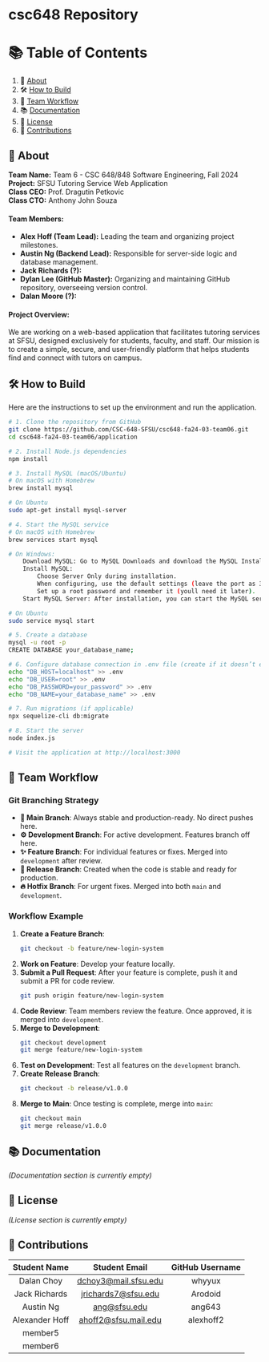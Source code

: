 # csc648 Repository

# 📚 Table of Contents
1. 📖 [About](#about)
2. 🛠️ [How to Build](#how-to-build)
3. 👥 [Team Workflow](#team-workflow)
4. 📚 [Documentation](#documentation)
5. 📜 [License](#license)
6. 🤝 [Contributions](#contributions)


## 📖 About

**Team Name:** Team 6 - CSC 648/848 Software Engineering, Fall 2024  
**Project:** SFSU Tutoring Service Web Application  
**Class CEO:** Prof. Dragutin Petkovic  
**Class CTO:** Anthony John Souza

#### Team Members:
- **Alex Hoff (Team Lead):** Leading the team and organizing project milestones.
- **Austin Ng (Backend Lead):** Responsible for server-side logic and database management.
- **Jack Richards (?):** 
- **Dylan Lee (GitHub Master):** Organizing and maintaining GitHub repository, overseeing version control.
- **Dalan Moore (?):**

#### Project Overview:
We are working on a web-based application that facilitates tutoring services at SFSU, designed exclusively for students, faculty, and staff. Our mission is to create a simple, secure, and user-friendly platform that helps students find and connect with tutors on campus.


## 🛠️ How to Build

Here are the instructions to set up the environment and run the application.

```bash
# 1. Clone the repository from GitHub
git clone https://github.com/CSC-648-SFSU/csc648-fa24-03-team06.git
cd csc648-fa24-03-team06/application

# 2. Install Node.js dependencies
npm install

# 3. Install MySQL (macOS/Ubuntu)
# On macOS with Homebrew
brew install mysql

# On Ubuntu
sudo apt-get install mysql-server

# 4. Start the MySQL service
# On macOS with Homebrew
brew services start mysql

# On Windows:
    Download MySQL: Go to MySQL Downloads and download the MySQL Installer for Windows.
    Install MySQL:
        Choose Server Only during installation.
        When configuring, use the default settings (leave the port as 3306).
        Set up a root password and remember it (youll need it later).
    Start MySQL Server: After installation, you can start the MySQL server from the MySQL Workbench or MySQL Command Line Client.

# On Ubuntu
sudo service mysql start

# 5. Create a database
mysql -u root -p
CREATE DATABASE your_database_name;

# 6. Configure database connection in .env file (create if it doesn’t exist)
echo "DB_HOST=localhost" >> .env
echo "DB_USER=root" >> .env
echo "DB_PASSWORD=your_password" >> .env
echo "DB_NAME=your_database_name" >> .env

# 7. Run migrations (if applicable)
npx sequelize-cli db:migrate

# 8. Start the server
node index.js

# Visit the application at http://localhost:3000
```


## 👥 Team Workflow

### Git Branching Strategy

- **🌳 Main Branch**: Always stable and production-ready. No direct pushes here.
- **⚙️ Development Branch**: For active development. Features branch off here.
- **✨ Feature Branch**: For individual features or fixes. Merged into `development` after review.
- **🚀 Release Branch**: Created when the code is stable and ready for production.
- **🔥 Hotfix Branch**: For urgent fixes. Merged into both `main` and `development`.

### Workflow Example

1. **Create a Feature Branch**:
    ```bash
    git checkout -b feature/new-login-system
    ```
2. **Work on Feature**:
    Develop your feature locally.
3. **Submit a Pull Request**:
    After your feature is complete, push it and submit a PR for code review.
    ```bash
    git push origin feature/new-login-system
    ```
4. **Code Review**:
    Team members review the feature. Once approved, it is merged into `development`.
5. **Merge to Development**:
    ```bash
    git checkout development
    git merge feature/new-login-system
    ```
6. **Test on Development**:
    Test all features on the `development` branch.
7. **Create Release Branch**:
    ```bash
    git checkout -b release/v1.0.0
    ```
8. **Merge to Main**:
    Once testing is complete, merge into `main`:
    ```bash
    git checkout main
    git merge release/v1.0.0
    ```


## 📚 Documentation

_(Documentation section is currently empty)_


## 📜 License

_(License section is currently empty)_


## 🤝 Contributions

| Student Name | Student Email | GitHub Username |
|    :---:     |     :---:     |     :---:       |
| Dalan Choy      | dchoy3@mail.sfsu.edu              |  whyyux               |
| Jack Richards      |        jrichards7@sfsu.edu       |        Arodoid         |
| Austin Ng    | ang@sfsu.edu  |    ang643       |
| Alexander Hoff     |   ahoff2@sfsu.mail.edu            |      alexhoff2           |
| member5      |               |                 |
| member6      |               |                 |

